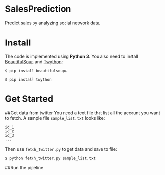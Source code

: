 SalesPrediction
===============
Predict sales by analyzing social network data.

Install
===============
The code is implemented using **Python 3**. You also need to install [BeautifulSoup][beautifulSoup] and [Twython][twython]:

`$ pip install beautifulsoup4`

`$ pip install twython`

Get Started
===============
##Get data from twitter
You need a text file that list all the account you want to fetch. A sample file `sample_list.txt` looks like:

```
id_1
id_2
id_3
...
```
Then use `fetch_twitter.py` to get data and save to file:

`$ python fetch_twitter.py sample_list.txt`

##Run the pipeline


[beautifulSoup]:http://beautiful-soup-4.readthedocs.org/en/latest/#
[twython]:https://twython.readthedocs.org/en/latest/
